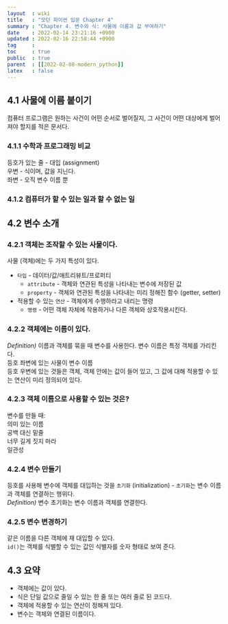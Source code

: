 ```yaml
---
layout  : wiki
title   : "모던 파이썬 입문 Chapter 4"
summary : "Chapter 4. 변수와 식: 사물에 이름과 값 부여하기"
date    : 2022-02-14 23:21:16 +0900
updated : 2022-02-16 22:58:44 +0900
tag     : 
toc     : true
public  : true
parent  : [[2022-02-08-modern_python]]
latex   : false
---
```


## 4.1 사물에 이름 붙이기

컴퓨터 프로그램은 원하는 사건이 어떤 순서로 벌어질지, 그 사건이 어떤 대상에게 벌어져야 할지를 적은 문서다.  

### 4.1.1 수학과 프로그래밍 비교

등호가 있는 줄 - 대입 (assignment)  
우변 - 식이며, 값을 지닌다.  
좌변 - 오직 변수 이름 뿐  

### 4.1.2 컴퓨터가 할 수 있는 일과 할 수 없는 일

## 4.2 변수 소개

### 4.2.1 객체는 조작할 수 있는 사물이다.

사물 (객체)에는 두 가지 특성이 있다.  
* `타입` - 데이터/값/애트리뷰트/프로퍼티  
  * `attribute` - 객체와 연관된 특성을 나타내는 변수에 저장된 값
  * `property` - 객체와 연관된 특성을 나타내는 미리 정해진 함수 (getter, setter)
* 적용할 수 있는 `연산` - 객체에게 수행하라고 내리는 명령
  * `명령` - 어떤 객체 자체에 작용하거나 다른 객체와 상호작용시킨다.

### 4.2.2 객체에는 이름이 있다.

*Definition)* 이름과 객체를 묶을 때 변수를 사용한다. 변수 이름은 특정 객체를 가리킨다.  
등호 좌변에 있는 사물이 변수 이름  
등호 우변에 있는 것들은 객체, 객체 안에는 값이 들어 있고, 그 값에 대해 적용할 수 있는 연산이 미리 정의되어 있다.

### 4.2.3 객체 이름으로 사용할 수 있는 것은?

변수를 만들 때:  
의미 있는 이름  
공백 대신 밑줄  
너무 길게 짓지 마라  
일관성  

### 4.2.4 변수 만들기

등호를 사용해 변수에 객체를 대입하는 것을 `초기화` (initialization) - `초기화`는 변수 이름과 객체를 연결하는 행위다.  
*Definition)* 변수 초기화는 변수 이름과 객체를 연결한다.  

### 4.2.5 변수 변경하기

같은 이름을 다른 객체에 재 대입할 수 있다.  
`id()`는 객체를 식별할 수 있는 값인 식별자를 숫자 형태로 보여 준다.  

## 4.3 요약

* 객체에는 값이 있다.
* 식은 단일 값으로 줄일 수 있는 한 줄 또는 여러 줄로 된 코드다.
* 객체에 적용할 수 있는 연산이 정해져 있다.
* 변수는 객체와 연결된 이름이다.


